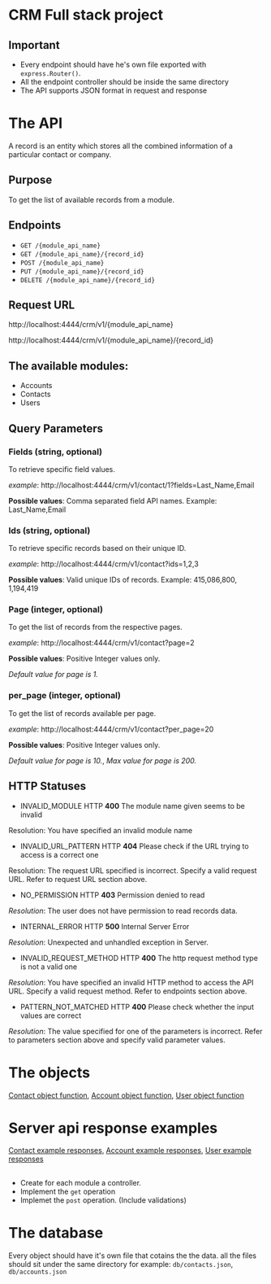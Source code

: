 # CRM Full stack project
## Important
-   Every endpoint should have he's own file exported with `express.Router()`.
-	All the endpoint controller should be inside the same directory
-	The API supports JSON format in request and response


# The API
A record is an entity which stores all the combined information of a particular contact or company.


## Purpose
To get the list of available records from a module.


## Endpoints
* `GET /{module_api_name}`
* `GET /{module_api_name}/{record_id}`
* `POST /{module_api_name}`
* `PUT /{module_api_name}/{record_id}`
* `DELETE /{module_api_name}/{record_id}`


## Request URL
http://localhost:4444/crm/v1/{module_api_name}

http://localhost:4444/crm/v1/{module_api_name}/{record_id}


## The available modules:
-	Accounts
-	Contacts
-	Users


## Query Parameters

### Fields (string, optional)
To retrieve specific field values.

*example*: http://localhost:4444/crm/v1/contact/1?fields=Last_Name,Email 

**Possible values**: Comma separated field API names. Example: Last_Name,Email


### Ids (string, optional)
To retrieve specific records based on their unique ID.

*example*: http://localhost:4444/crm/v1/contact?ids=1,2,3

**Possible values**: Valid unique IDs of records. Example:  415,086,800, 1,194,419


### Page (integer, optional)
To get the list of records from the respective pages.

*example*: http://localhost:4444/crm/v1/contact?page=2

**Possible values**: Positive Integer values only.

*Default value for page is 1.*


### per_page (integer, optional)
To get the list of records available per page.

*example*: http://localhost:4444/crm/v1/contact?per_page=20

**Possible values**: Positive Integer values only.

*Default value for page is 10.*, *Max value for page is 200.*


## HTTP Statuses
* INVALID_MODULE HTTP **400**
The module name given seems to be invalid

Resolution: You have specified an invalid module name 


* INVALID_URL_PATTERN HTTP **404**
Please check if the URL trying to access is a correct one

Resolution: The request URL specified is incorrect. Specify a valid request URL. Refer to request URL section above.


* NO_PERMISSION HTTP **403**
Permission denied to read

*Resolution*: The user does not have permission to read records data.


* INTERNAL_ERROR HTTP **500**
Internal Server Error

*Resolution*: Unexpected and unhandled exception in Server.


* INVALID_REQUEST_METHOD HTTP **400**
The http request method type is not a valid one

*Resolution*: You have specified an invalid HTTP method to access the API URL. Specify a valid request method. Refer to endpoints section above.


* PATTERN_NOT_MATCHED HTTP **400**
Please check whether the input values are correct

*Resolution*: The value specified for one of the parameters is incorrect. Refer to parameters section above and specify valid parameter values.




# The objects
[Contact object function](Models/contact.js), [Account object function](Models/account.js), [User object function](Models/user.js)



# Server api response examples

[Contact example responses](example-responses/contact.json), [Account example responses](example-responses/account.json), [User example responses](example-responses/user.json)



##
- Create for each module a controller.
- Implement the `get` operation
- Implemet the `post` operation. (Include validations)

# The database
Every object should have it's own file that cotains the the data. all the files should sit under the same directory
for example: `db/contacts.json`, `db/accounts.json`

